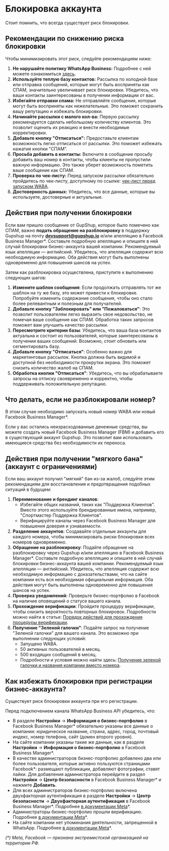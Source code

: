 # Блокировка аккаунта

Стоит помнить, что всегда существует риск блокировки.&#x20;

## Рекомендации по снижению риска блокировки

Чтобы минимизировать этот риск, следуйте рекомендациям ниже:

1. **Не нарушайте политику WhatsApp Business:** Подробнее с ней можете ознакомиться [здесь](https://business.whatsapp.com/policy).&#x20;
2. **Используйте теплую базу контактов:** Рассылка по холодной базе или отправка сообщений, которые могут быть восприняты как СПАМ, значительно увеличивает риск блокировки. Убедитесь, что ваши контакты заинтересованы в получении информации от вас.
3. **Избегайте отправки спама:** Не отправляйте сообщения, которые могут быть восприняты как нежелательные. Это поможет сохранить вашу репутацию и избежать блокировки.
4. **Начинайте рассылки с малого кол-ва:** Первую рассылку рекомендуется сделать небольшому количеству клиентов. Это позволит оценить их реакцию и внести необходимые корректировки.
5. **Добавьте кнопку "Отписаться":** Предоставьте клиентам возможность легко отписаться от рассылки. Это поможет избежать нажатия кнопки "СПАМ".
6. **Просьба добавить в контакты:** Включите в сообщение просьбу добавить ваш номер в контакты, чтобы клиенты не пропустили важную информацию. Это также уберет возможность пометить ваше сообщение как СПАМ.
7. **Проверка по чек-листу:** Перед запуском рассылки обязательно пройдитесь по чек-листу, доступному по ссылке: [чек-лист перед запуском WABA](https://waba.docs.olchat.io/bystryi-start/chek-list-do-zapuska-waba).
8. **Достоверность данных:** Убедитесь, что все данные, которые вы используете, достоверные и актуальные.

## Действия при получении блокировки

Если вам пришло сообщение от GupShup, которое было помечено как СПАМ, важно **подать обращение на разблокировку** в поддержку Gupshup на почту **devsupport@gupshup.io** и/или апелляцию в Facebook Business Manager\*. Составьте подробную апелляцию и опишите в ней случай блокировки бизнес-аккаунта вашей компании. Рекомендуемый язык апелляции — английский. Убедитесь, что апелляция содержит всю необходимую информацию. Оба действия могут быть выполнены одновременно для повышения шансов на успех.

Затем как разблокировка осуществлена, приступите к выполнению следующих шагов:

1. **Измените шаблон сообщения**: Если продолжать отправлять тот же шаблон на ту же базу, это может привести к блокировке. Попробуйте изменить содержание сообщения, чтобы оно стало более релевантным и полезным для получателей.
2. **Добавьте кнопку "Заблокировать" или "Пожаловаться"**: Это позволит пользователям легко выразить свое недовольство, не помечая ваше сообщение как СПАМ. Обработка таких запросов поможет вам улучшить качество рассылки.
3. **Пересмотрите критерии базы**: Убедитесь, что ваша база контактов актуальна и состоит из пользователей, которые заинтересованы в получении ваших сообщений. Возможно, стоит обновить или сегментировать базу.
4. **Добавьте кнопку "Отписаться"**: Особенно важно для маркетинговых рассылок. Кнопка должна быть видимой и доступной без необходимости прокрутки экрана. Это поможет снизить количество жалоб на СПАМ.
5. **Обработка кнопки "Отписаться"**: Убедитесь, что вы обрабатываете запросы на отписку своевременно и корректно, чтобы поддерживать положительную репутацию.

## Что делать, если не разблокировали номер? <a href="#register" id="register"></a>

В этом случае необходимо запускать новый номер WABA или новый Facebook Business Manager\*.

Если у вас остались неизрасходованные денежные средства, вы можете создать новый Facebook Business Manager (FBM) и добавить его в существующий аккаунт Gupshup. Это позволит вам использовать имеющиеся средства без необходимости их переноса.

## Действия при получении "мягкого бана" (аккаунт с ограничениями) <a href="#register" id="register"></a>

Если ваш аккаунт получил "мягкий" бан из-за жалоб, следуйте этим рекомендациям для восстановления и предотвращения подобных ситуаций в будущем:

1. **Переименование и брендинг каналов**:
   * Избегайте общих названий, таких как "Поддержка Клиентов". Вместо этого используйте брендированные имена, например, "Спортмастер Поддержка Клиентов".
   * Верифицируйте каналы через Facebook Business Manager для повышения доверия и узнаваемости.
2. **Разделение аккаунтов**: Создавайте отдельные аккаунты для каждого номера, чтобы минимизировать риски блокировки всех номеров одновременно.
3. **Обращение на разблокировку**: Подайте обращение на разблокировку через Gupshup и/или апелляцию в Facebook Business Manager\*. Составьте подробную апелляцию и опишите в ней случай блокировки бизнес-аккаунта вашей компании. Рекомендуемый язык апелляции — английский. Убедитесь, что апелляция содержит всю необходимую информацию с доказательствами, что на сайте компании есть вся необходимая официальная информация. Оба действия могут быть выполнены одновременно для повышения шансов на успех.
4. **Проверка уведомлений**: Проверьте бизнес-портфолио в Facebook на наличие оповещений о статусе вашего канала.
5. **Прохождение верификации**: Пройдите процедуру верификации, чтобы снизить вероятность повторных блокировок. Подробности можно найти в статье: [Порядок действий для прохождения процедуры верификации](https://waba.docs.olchat.io/bystryi-start/poryadok-deistvii-dlya-prokhozhdeniya-procedury-verifikacii).
6. **Получение "Зеленой галочки"**: Подайте запрос на получение "Зеленой галочки" для вашего канала. Это возможно при выполнении следующих условий:
   * Запущено WABA.
   * 50 активных пользователей в месяц.
   * 500 входящих сообщений в месяц.
   * Подробности и условия можно найти здесь: [Получение зеленой галочки и названия компании вместо номера](https://waba.docs.olchat.io/bystryi-start/poluchenie-zelyonoi-galochki-i-nazvaniya-kompanii-vmesto-nomera).

## Как избежать блокировки при регистрации бизнес-аккаунта? <a href="#register" id="register"></a>

Существует риск блокировки аккаунта при его регистрации.&#x20;

Перед подключением канала WhatsApp Business API убедитесь, что:

* В разделе **Настройки** → **Информация о бизнес-портфолио** в Facebook Business Manager\* обязательно указаны все данные о компании: юридическое название, страна, адрес, город, почтовый индекс, номер телефона, сайт (домен второго уровня).
* На сайте компании указаны такие же данные, как в разделе **Настройки** → **Информация о бизнес-портфолио** в Facebook Business Manager\*.
* В качестве администраторов бизнес-портфолио добавлено два или более пользователя, которые активно пользуются страницами Facebook\*: размещают публикации, добавляют фотографии, ставят лайки. Для добавления администратора перейдите в раздел **Настройки** → **Центр безопасности** в Facebook Business Manager\* и нажмите **Добавить**.
* Для всех администраторов бизнес-портфолио включена двухфакторная аутентификация в разделе **Настройки** → **Центр безопасности** → **Двухфакторная аутентификация** в Facebook Business Manager\*. Подробнее [в документации Meta](https://www.meta.com/en-gb/help/quest/articles/accounts/account-settings-and-management/two-factor-meta-account/)\*.
* Администраторы бизнес-портфолио прошли верификацию. Подробнее [в документации Meta](https://www.facebook.com/help/contact/515009838910929)\*.
* На сайте компании нет упоминания деятельности, запрещенной в WhatsApp. Подробнее [в документации Meta](https://business.whatsapp.com/policy#overview)\*.



_(\*) Meta, Facebook — признана экстремистской организацией на территории РФ._
